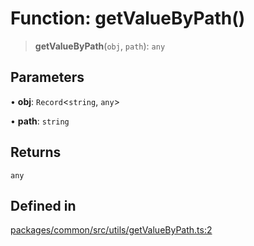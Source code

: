 # Function: getValueByPath()

> **getValueByPath**(`obj`, `path`): `any`

## Parameters

• **obj**: `Record`\<`string`, `any`\>

• **path**: `string`

## Returns

`any`

## Defined in

[packages/common/src/utils/getValueByPath.ts:2](https://github.com/XiaoPiHong/xph-crud/blob/1453d1f4b2490c13545a9d7404efaaabc2a2fd0f/packages/common/src/utils/getValueByPath.ts#L2)
